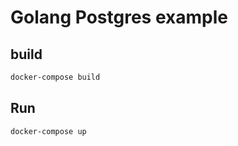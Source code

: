 # Golang Postgres example

## build

```bash
docker-compose build
```

## Run

```bash
docker-compose up
```